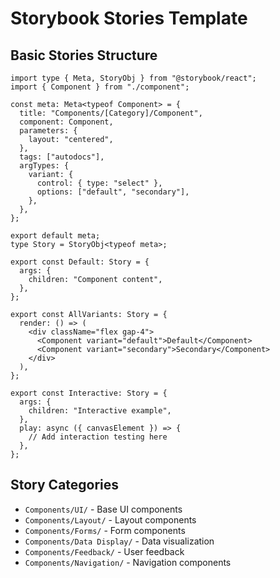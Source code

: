 # Storybook Stories Template

## Basic Stories Structure

```tsx
import type { Meta, StoryObj } from "@storybook/react";
import { Component } from "./component";

const meta: Meta<typeof Component> = {
  title: "Components/[Category]/Component",
  component: Component,
  parameters: {
    layout: "centered",
  },
  tags: ["autodocs"],
  argTypes: {
    variant: {
      control: { type: "select" },
      options: ["default", "secondary"],
    },
  },
};

export default meta;
type Story = StoryObj<typeof meta>;

export const Default: Story = {
  args: {
    children: "Component content",
  },
};

export const AllVariants: Story = {
  render: () => (
    <div className="flex gap-4">
      <Component variant="default">Default</Component>
      <Component variant="secondary">Secondary</Component>
    </div>
  ),
};

export const Interactive: Story = {
  args: {
    children: "Interactive example",
  },
  play: async ({ canvasElement }) => {
    // Add interaction testing here
  },
};
```

## Story Categories
- `Components/UI/` - Base UI components
- `Components/Layout/` - Layout components
- `Components/Forms/` - Form components
- `Components/Data Display/` - Data visualization
- `Components/Feedback/` - User feedback
- `Components/Navigation/` - Navigation components